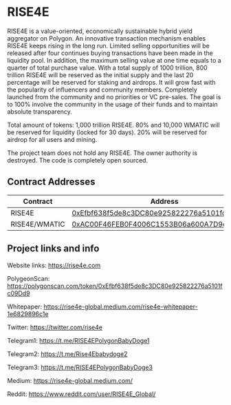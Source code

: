 # RISE4E

RISE4E is a value-oriented, economically sustainable hybrid yield aggregator on Polygon. An innovative transaction mechanism enables RISE4E keeps rising in the long run. Limited selling opportunities will be released after four continues buying transactions have been made in the liquidity pool. In addition, the maximum selling value at one time equals to a quarter of total purchase value. With a total supply of 1000 trillion, 800 trillion RISE4E will be reserved as the initial supply and the last 20 percentage will be reserved for staking and airdrops. It will grow fast with the popularity of influencers and community members. Completely launched from the community and no priorities or VC pre-sales. The goal is to 100% involve the community in the usage of their funds and to maintain absolute transparency.

Total amount of tokens: 1,000 trillion RISE4E.
80% and 10,000 WMATIC will be reserved for liquidity (locked for 30 days).
20% will be reserved for airdrop for all users and mining.

The project team does not hold any RISE4E. The owner authority is destroyed. The code is completely open sourced.

## Contract Addresses
| Contract  | Address |
| ------------- | ------------- |
| RISE4E | [0xEfbf638f5de8c3DC80e925822276a5101fc09Dd9](https://polygonscan.com/token/0xEfbf638f5de8c3DC80e925822276a5101fc09Dd9) |
| RISE4E/WMATIC | [0xAC00F46FEB0F4006C1553B06a600A7D9c26BFaBA](https://polygonscan.com/address/0xAC00F46FEB0F4006C1553B06a600A7D9c26BFaBA)|


## Project links and info

Website links: https://rise4e.com

PolygeonScan: https://polygonscan.com/token/0xEfbf638f5de8c3DC80e925822276a5101fc09Dd9

Whitepaper: https://rise4e-global.medium.com/rise4e-whitepaper-1e6829896c1e

Twitter: https://twitter.com/rise4e

Telegram1: https://t.me/RISE4EPolygonBabyDoge1

Telegram2: https://t.me/Rise4Ebabydoge2

Telegram3: https://t.me/RISE4EPolygonBabyDoge3

Medium: https://rise4e-global.medium.com/

Reddit: https://www.reddit.com/user/RISE4E_Global/

